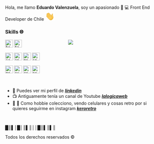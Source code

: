 Hola, me llamo **Eduardo Valenzuela**, soy un apasionado :blue_heart: :computer: Front End Developer de Chile <img src="https://raw.githubusercontent.com/danBamikiya/danBamikiya/main/wave.gif" width="30px">
 
### Skills :globe_with_meridians:

<img align="right" width="300" src='https://user-images.githubusercontent.com/39087254/88354172-13a52080-cd2e-11ea-9eb0-dd39446d1a8d.jpg'>

<code><img width="25" height="25" src="https://cdn.worldvectorlogo.com/logos/bootstrap-4.svg" title="bootstrap"></code>
<code><img width="25" height="25" src="https://cdn.worldvectorlogo.com/logos/tailwindcss.svg" title="tailwindcss"></code>

<code><img width="25" height="25" src="https://cdn.worldvectorlogo.com/logos/logo-javascript.svg" title="javascript"></code>
<code><img width="25" height="25" src="https://cdn.worldvectorlogo.com/logos/angular-icon-1.svg" title="angular"></code>
<code><img width="25" height="25" src="https://cdn.worldvectorlogo.com/logos/java-4.svg" title="mongodb"></code>
<code><img width="25" height="25" src="https://cdn.worldvectorlogo.com/logos/spring-3.svg" title="spring boot"></code>

<code><img width="25" height="25" src="https://cdn.worldvectorlogo.com/logos/mongodb.svg" title="mongodb"></code>
<code><img width="25" height="25" src="https://cdn.worldvectorlogo.com/logos/express-109.svg" title="express"></code>
<code><img width="25" height="25" src="https://cdn.worldvectorlogo.com/logos/react-2.svg" title="react"></code>
<code><img width="25" height="25" src="https://cdn.worldvectorlogo.com/logos/nodejs-1.svg" title="nodejs"></code>

<br/>

- 💼 Puedes ver mi perfil de **_[linkedin][2]_**
- :tv: Antiguamente tenía un canal de Youtube **_[lalogicaweb][3]_**
- :frog: :iphone: Como hobbie colecciono, vendo celulares y cosas retro por si quieres seguirme en instagram **_[keroretro][1]_**

<br/>

█║▌│█│║▌║││█║▌║▌║
  
Todos los derechos reservados :copyright:

[1]: https://www.instagram.com/keroretro
[2]: https://www.linkedin.com/in/eduvalenzuela/
[3]: https://www.youtube.com/c/lalogicaweb/
